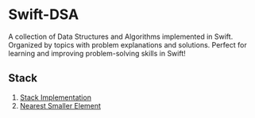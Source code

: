 # Swift-DSA
A collection of Data Structures and Algorithms implemented in Swift. Organized by topics with problem explanations and solutions. Perfect for learning and improving problem-solving skills in Swift!

## Stack
1. [Stack Implementation](./Stack+Queue/Stack+Implementation.playground)
2. [Nearest Smaller Element](./Stack+Queue/Nearest%20Smaller%20Element.playground)


